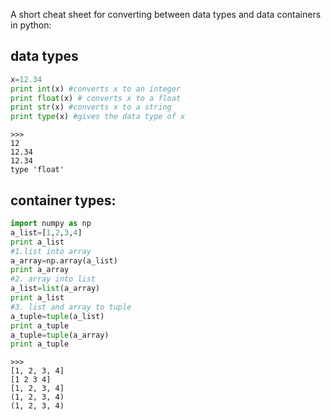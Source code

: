 A short cheat sheet for converting between data types and data containers in python:

## data types
```python
x=12.34
print int(x) #converts x to an integer
print float(x) # converts x to a float
print str(x) #converts x to a string
print type(x) #gives the data type of x
```

```
>>> 
12
12.34
12.34
type 'float'
```

## container types:

```python
import numpy as np
a_list=[1,2,3,4]
print a_list
#1.list into array
a_array=np.array(a_list)
print a_array
#2. array into list
a_list=list(a_array)
print a_list
#3. list and array to tuple
a_tuple=tuple(a_list)
print a_tuple
a_tuple=tuple(a_array)
print a_tuple
```
```
>>> 
[1, 2, 3, 4]
[1 2 3 4]
[1, 2, 3, 4]
(1, 2, 3, 4)
(1, 2, 3, 4)
```

